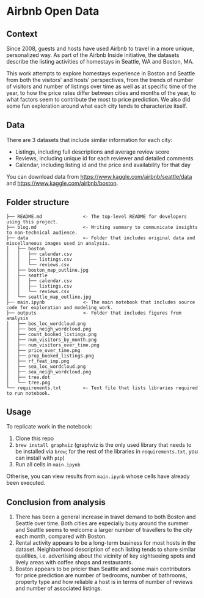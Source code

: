 # Airbnb Open Data

## Context
Since 2008, guests and hosts have used Airbnb to travel in a more unique, personalized way. As part of the Airbnb Inside initiative, the datasets describe the listing activities of homestays in Seattle, WA and Boston, MA.

This work attempts to explore homestays experience in Boston and Seattle from both the visitors' and hosts' perspectives, from the trends of number of visitors and number of listings over time as well as at specific time of the year, to how the price rates differ between cities and months of the year, to what factors seem to contribute the most to price prediction. We also did some fun exploration around what each city tends to characterize itself. 


## Data
There are 3 datasets that include similar information for each city:

- Listings, including full descriptions and average review score
- Reviews, including unique id for each reviewer and detailed comments
- Calendar, including listing id and the price and availability for that day

You can download data from https://www.kaggle.com/airbnb/seattle/data and https://www.kaggle.com/airbnb/boston.


## Folder structure
```
├── README.md               <- The top-level README for developers using this project.
├── blog.md                 <- Writing summary to communicate insights to non-technical audience.
├── data                    <- Folder that includes original data and miscellaneous images used in analysis.
│   ├── boston
│   │   ├── calendar.csv
│   │   ├── listings.csv
│   │   └── reviews.csv
│   ├── boston_map_outline.jpg
│   ├── seattle
│   │   ├── calendar.csv
│   │   ├── listings.csv
│   │   └── reviews.csv
│   └── seattle_map_outline.jpg
├── main.ipynb              <- The main notebook that includes source code for exploration and modeling work.
├── outputs                 <- Folder that includes figures from analysis
│   ├── bos_loc_wordcloud.png
│   ├── bos_neigh_wordcloud.png
│   ├── count_booked_listings.png
│   ├── num_visitors_by_month.png
│   ├── num_visitors_over_time.png
│   ├── price_over_time.png
│   ├── prop_booked_listings.png
│   ├── rf_feat_imp.png
│   ├── sea_loc_wordcloud.png
│   ├── sea_neigh_wordcloud.png
│   ├── tree.dot
│   └── tree.png
└── requirements.txt        <- Text file that lists libraries required to run notebook.
```

## Usage
To replicate work in the notebook:
1. Clone this repo
2. `brew install graphviz` (graphviz is the only used library that needs to be installed via `brew`; for the rest of the libraries in `requirements.txt`, you can install with `pip`)
3. Run all cells in `main.ipynb`

Otherise, you can view results from `main.ipynb` whose cells have already been executed.  


## Conclusion from analysis
1. There has been a general increase in travel demand to both Boston and Seattle over time. Both cities are especially busy around the summer and Seattle seems to welcome a larger number of travellers to the city each month, compared with Boston. 
2. Rental activity appears to be a long-term business for most hosts in the dataset. Neighborhood description of each listing tends to share similar qualities, i.e. advertising about the vicinity of key sightseeing spots and lively areas with coffee shops and restaurants. 
3. Boston appears to be pricier than Seattle and some main contributors for price prediction are number of bedrooms, number of bathrooms, property type and how reliable a host is in terms of number of reviews and number of associated listings.







